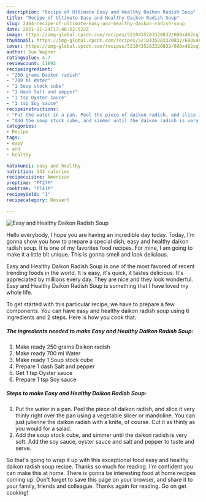 ```yaml
---
description: "Recipe of Ultimate Easy and Healthy Daikon Radish Soup"
title: "Recipe of Ultimate Easy and Healthy Daikon Radish Soup"
slug: 2464-recipe-of-ultimate-easy-and-healthy-daikon-radish-soup
date: 2021-11-24T17:46:52.522Z
image: https://img-global.cpcdn.com/recipes/5210435283320832/680x482cq70/easy-and-healthy-daikon-radish-soup-recipe-main-photo.jpg
thumbnail: https://img-global.cpcdn.com/recipes/5210435283320832/680x482cq70/easy-and-healthy-daikon-radish-soup-recipe-main-photo.jpg
cover: https://img-global.cpcdn.com/recipes/5210435283320832/680x482cq70/easy-and-healthy-daikon-radish-soup-recipe-main-photo.jpg
author: Sue Wagner
ratingvalue: 4.7
reviewcount: 11892
recipeingredient:
- "250 grams Daikon radish"
- "700 ml Water"
- "1 Soup stock cube"
- "1 dash Salt and pepper"
- "1 tsp Oyster sauce"
- "1 tsp Soy sauce"
recipeinstructions:
- "Put the water in a pan. Peel the piece of daikon radish, and slice it very thinly right over the pan using a vegetable slicer or mandoline. You can just julienne the daikon radish with a knife, of course. Cut it as thinly as you would for a salad."
- "Add the soup stock cube, and simmer until the daikon radish is very soft. Add the soy sauce, oyster sauce and salt and pepper to taste and serve."
categories:
- Recipe
tags:
- easy
- and
- healthy

katakunci: easy and healthy 
nutrition: 143 calories
recipecuisine: American
preptime: "PT27M"
cooktime: "PT41M"
recipeyield: "1"
recipecategory: Dessert

---
```



![Easy and Healthy Daikon Radish Soup](https://img-global.cpcdn.com/recipes/5210435283320832/680x482cq70/easy-and-healthy-daikon-radish-soup-recipe-main-photo.jpg)

Hello everybody, I hope you are having an incredible day today. Today, I'm gonna show you how to prepare a special dish, easy and healthy daikon radish soup. It is one of my favorites food recipes. For mine, I am going to make it a little bit unique. This is gonna smell and look delicious.



Easy and Healthy Daikon Radish Soup is one of the most favored of recent trending foods in the world. It is easy, it's quick, it tastes delicious. It's appreciated by millions every day. They are nice and they look wonderful. Easy and Healthy Daikon Radish Soup is something that I have loved my whole life.


To get started with this particular recipe, we have to prepare a few components. You can have easy and healthy daikon radish soup using 6 ingredients and 2 steps. Here is how you cook that.

<!--inarticleads1-->

##### The ingredients needed to make Easy and Healthy Daikon Radish Soup:

1. Make ready 250 grams Daikon radish
1. Make ready 700 ml Water
1. Make ready 1 Soup stock cube
1. Prepare 1 dash Salt and pepper
1. Get 1 tsp Oyster sauce
1. Prepare 1 tsp Soy sauce




<!--inarticleads2-->

##### Steps to make Easy and Healthy Daikon Radish Soup:

1. Put the water in a pan. Peel the piece of daikon radish, and slice it very thinly right over the pan using a vegetable slicer or mandoline. You can just julienne the daikon radish with a knife, of course. Cut it as thinly as you would for a salad.
1. Add the soup stock cube, and simmer until the daikon radish is very soft. Add the soy sauce, oyster sauce and salt and pepper to taste and serve.




So that's going to wrap it up with this exceptional food easy and healthy daikon radish soup recipe. Thanks so much for reading. I'm confident you can make this at home. There is gonna be interesting food at home recipes coming up. Don't forget to save this page on your browser, and share it to your family, friends and colleague. Thanks again for reading. Go on get cooking!
